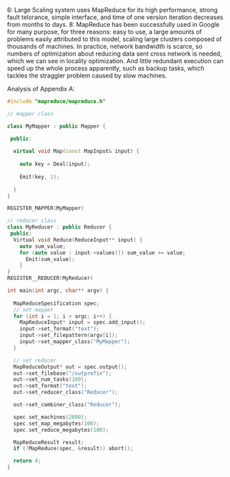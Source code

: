 6: Large Scaling system uses MapReduce for its high performance, strong fault telorance, simple interface, and time of one version iteration decreases from months to days.
8: MapReduce has been successfully used in Google for many purpose, for three reasons: easy to use, a large amounts of problems easily attributed to this model, scaling large clusters composed of thousands of machines.
In practice, network bandwidth is scarce, so numbers of optimization about reducing data sent cross network is needed, which we can see in locality optimization.
And little redundant execution can speed up the whole process apparently, such as backup tasks, which tackles the straggler problem caused by slow machines.

Analysis of Appendix A:
```cpp
#include "mapreduce/mapreduce.h"

// mapper class

class MyMapper : public Mapper {

 public:
 
  virtual void Map(const MapInput& input) {
  
    auto key = Deal(input);
	  
    Emit(key, 1);
		
  }
}

REGISTER_MAPPER(MyMapper)

// reducer class
class MyReducer : public Reducer {
 public:
  Virtual void Reduce(ReduceInput** input) {
    auto sum_value;
    for (auto value : input->values()) sum_value += value;
      Emit(sum_value);
    }
}
REGISTER__REDUCER(MyReducer)

int main(int argc, char** argv) {
  
  MapReduceSpecification spec;
  // set mapper
  for (int i = 1; i < argc; i++) {
    MapReduceInput* input = spec.add_input();
    input->set_format("text");
    input->set_filepattern(argv[i]);
    input->set_mapper_class("MyMapper");
  }

  // set reducer
  MapReduceOutput* out = spec.output();
  out->set_filebase("/outprefix");
  out->set_num_tasks(100);
  out->set_format("text");
  out->set_reducer_class("Reducer");

  out->set_combiner_class("Reducer");

  spec.set_machines(2000);
  spec.set_map_megabytes(100);
  spec.set_reduce_megabytes(100);

  MapReduceResult result;
  if (!MapReduce(spec, &result)) abort();

  return 0;
}
```
